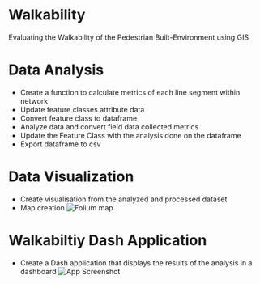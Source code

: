# Walkability
Evaluating the Walkability of the Pedestrian Built-Environment using GIS


# Data Analysis
*   Create a function to calculate metrics of each line segment within network
*   Update feature classes attribute data
*   Convert feature class to dataframe
*   Analyze data and convert field data collected metrics
*   Update the Feature Class with the analysis done on the dataframe
*   Export dataframe to csv

# Data Visualization
*   Create visualisation from the analyzed and processed dataset
*   Map creation
![Folium map](https://github.com/nehrou/walkability/assets/68121902/c8e01856-f6d0-4133-b648-21a888a7fa19)


# Walkabiltiy Dash Application
* Create a Dash application that displays the results of the analysis in a dashboard
![App Screenshot](https://github.com/nehrou/walkability/assets/68121902/798c2c1c-cd71-4343-9ece-f5c19b8e2d6e)
